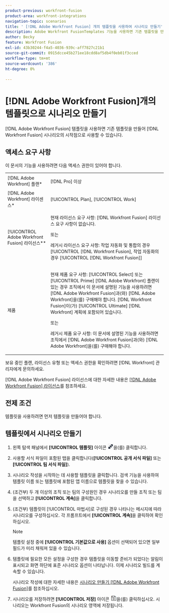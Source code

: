 ```yaml
---
product-previous: workfront-fusion
product-area: workfront-integrations
navigation-topic: scenarios
title: ' [!DNL Adobe Workfront Fusion] 개의 템플릿을 사용하여 시나리오 만들기'
description: Adobe Workfront FusionTemplates 기능을 사용하면 기존 템플릿을 만들어 Workfront Fusion 시나리오의 시작점으로 사용할 수 있습니다.
author: Becky
feature: Workfront Fusion
exl-id: 43b30244-f4a5-4036-939c-aff7827c21b1
source-git-commit: 0915dcce45b271ee18cdd8af5db4f0eb01f3cced
workflow-type: tm+mt
source-wordcount: '386'
ht-degree: 0%

---
```


# [!DNL Adobe Workfront Fusion]개의 템플릿으로 시나리오 만들기

[!DNL Adobe Workfront Fusion] 템플릿을 사용하면 기존 템플릿을 만들어 [!DNL Workfront Fusion] 시나리오의 시작점으로 사용할 수 있습니다.

## 액세스 요구 사항

이 문서의 기능을 사용하려면 다음 액세스 권한이 있어야 합니다.

<table style="table-layout:auto"> 
 <col> 
 <col> 
 <tbody> 
  <tr> 
    <td role="rowheader">[!DNL Adobe Workfront] 플랜*</td> 
   <td> <p>[!DNL Pro] 이상</p> </td> 
  </tr> 
  <tr data-mc-conditions=""> 
   <td role="rowheader">[!DNL Adobe Workfront] 라이센스*</td> 
   <td> <p>[!UICONTROL Plan], [!UICONTROL Work]</p> </td> 
  </tr> 
  <tr> 
   <td role="rowheader">[!UICONTROL Adobe Workfront Fusion] 라이선스**</td> 
  <td>
   <p>현재 라이선스 요구 사항: [!DNL Workfront Fusion] 라이선스 요구 사항이 없습니다.</p>
   <p>또는</p>
   <p>레거시 라이선스 요구 사항: 작업 자동화 및 통합의 경우 [!UICONTROL [!DNL Workfront Fusion], 작업 자동화의 경우 [!UICONTROL [!DNL Workfront Fusion]]</p>
   </td>  
  </tr> 
  <tr> 
   <td role="rowheader">제품</td> 
   <td>
   <p>현재 제품 요구 사항: [!UICONTROL Select] 또는 [!UICONTROL Prime] [!DNL Adobe Workfront] 플랜이 있는 경우 조직에서 이 문서에 설명된 기능을 사용하려면 [!DNL Adobe Workfront Fusion]과(와) [!DNL Adobe Workfront]을(를) 구매해야 합니다. [!DNL Workfront Fusion]이(가) [!UICONTROL Ultimate] [!DNL Workfront] 계획에 포함되어 있습니다.</p>
   <p>또는</p>
   <p>레거시 제품 요구 사항: 이 문서에 설명된 기능을 사용하려면 조직에서 [!DNL Adobe Workfront Fusion]과(와) [!DNL Adobe Workfront]을(를) 구매해야 합니다.</p>
   </td> 
  </tr> 
 </tbody> 
</table>

보유 중인 플랜, 라이선스 유형 또는 액세스 권한을 확인하려면 [!DNL Workfront] 관리자에게 문의하세요.

[!DNL Adobe Workfront Fusion] 라이선스에 대한 자세한 내용은 [[!DNL Adobe Workfront Fusion] 라이선스](../../../workfront-fusion/get-started/license-automation-vs-integration.md)를 참조하세요.

## 전제 조건

템플릿을 사용하려면 먼저 템플릿을 만들어야 합니다.

## 템플릿에서 시나리오 만들기

1. 왼쪽 탐색 패널에서 **[!UICONTROL 템플릿]** 아이콘 ![](assets/fusion-template-icon.png)을(를) 클릭합니다.
1. 사용할 서식 파일이 포함된 탭을 클릭합니다(**[!UICONTROL 공개 서식 파일]** 또는 **[!UICONTROL 팀 서식 파일]**).
1. 시나리오 작성을 시작하는 데 사용할 템플릿을 클릭합니다. 검색 기능을 사용하여 템플릿 이름 또는 템플릿에 포함된 앱 이름으로 템플릿을 찾을 수 있습니다.
1. (조건부) 두 개 이상의 조직 또는 팀의 구성원인 경우 시나리오를 만들 조직 또는 팀을 선택하고 **[!UICONTROL 계속]**&#x200B;을 클릭합니다.
1. (조건부) 템플릿이 [!UICONTROL 마법사]로 구성된 경우 나타나는 메시지에 따라 시나리오를 구성하십시오. 각 프롬프트에서 **[!UICONTROL 계속]**&#x200B;을 클릭하여 확인하십시오.

   >[!NOTE]
   >
   >템플릿 설정 중에 **[!UICONTROL 기본값으로 사용]** 옵션이 선택되어 있으면 일부 필드가 미리 채워져 있을 수 있습니다.

1. 템플릿에 필요한 모든 설정을 구성한 경우 템플릿을 이동할 준비가 되었다는 알림이 표시되고 화면 하단에 표준 시나리오 옵션이 나타납니다. 이제 시나리오 빌드를 계속할 수 있습니다.

   시나리오 작성에 대한 자세한 내용은 [시나리오 만들기 [!DNL Adobe Workfront Fusion]](../../../workfront-fusion/scenarios/create-a-scenario.md)를 참조하십시오.

1. 시나리오를 저장하려면 **[!UICONTROL 저장]** 아이콘 ![](assets/save-icon.png)을(를) 클릭하십시오. 시나리오는 Workfront Fusion의 시나리오 영역에 저장됩니다.
